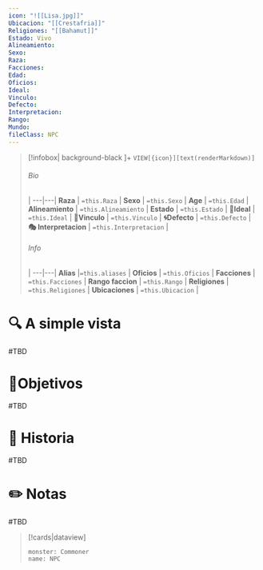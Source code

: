 ```yaml
---
icon: "![[Lisa.jpg]]"
Ubicacion: "[[Crestafria]]"
Religiones: "[[Bahamut]]"
Estado: Vivo
Alineamiento: 
Sexo: 
Raza: 
Facciones: 
Edad: 
Oficios: 
Ideal: 
Vinculo: 
Defecto: 
Interpretacion: 
Rango: 
Mundo: 
fileClass: NPC
---
```


> [!infobox| background-black ]+
`VIEW[{icon}][text(renderMarkdown)]`
> ###### Bio
>  |
> ---|---|
> **Raza** | `=this.Raza` |
> **Sexo** | `=this.Sexo` |
> **Age** | `=this.Edad` |
> **Alineamiento** | `=this.Alineamiento` |
> **Estado** | `=this.Estado` |
>  **💭Ideal** | `=this.Ideal` |
>  **🔗Vinculo** | `=this.Vinculo` |
>  **🌀Defecto** | `=this.Defecto` |
>  **🎭 Interpretacion** | `=this.Interpretacion` |
> ###### Info
>  |
> ---|---|
> **Alias** |`=this.aliases` |
> **Oficios** | `=this.Oficios` |
> **Facciones** | `=this.Facciones` |
> **Rango faccion** |  `=this.Rango` |
> **Religiones** | `=this.Religiones` |
> **Ubicaciones** | `=this.Ubicacion` |

# 🔍 A simple vista

#TBD

# 🎯Objetivos

#TBD

# 📜 Historia

#TBD
# ✏️ Notas

#TBD

> [!cards|dataview] 
> ```statblock
>monster: Commoner
>name: NPC
> ```